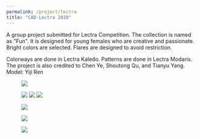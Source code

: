 ```yaml
---
permalink: /project/lectra
title: "CAD-Lectra 2010"
---
```

A group project submitted for Lectra Competition. The collection is named as "Fun". It is designed for young females who are creative and passionate. Bright colors are selected. Flares are designed to avoid restriction.  
  
Colorways are done in Lectra Kaledo. Patterns are done in Lectra Modaris. The project is also credited to Chen Ye,  Shoutong Qu, and Tianyu Yang. Model: Yiji Ren  
<figure>
  <a href="https://sxia2.github.io/projects_data/cad-lectra/trend.jpg"><img src="https://sxia2.github.io/projects_data/cad-lectra/trend.jpg"></a>
</figure>
<figure class="thrid">
  <a href="https://sxia2.github.io/projects_data/cad-lectra/colorway-1.jpg"><img src="https://sxia2.github.io/projects_data/cad-lectra/colorway-1.jpg"></a>
  <a href="https://sxia2.github.io/projects_data/cad-lectra/colorway-2.jpg"><img src="https://sxia2.github.io/projects_data/cad-lectra/colorway-2.jpg"></a>
  <a href="https://sxia2.github.io/projects_data/cad-lectra/colorway-3.jpg"><img src="https://sxia2.github.io/projects_data/cad-lectra/colorway-3.jpg"></a>
</figure>
<figure>
  <a href="https://sxia2.github.io/projects_data/cad-lectra/pattern.jpg"><img src="https://sxia2.github.io/projects_data/cad-lectra/pattern.jpg"></a>
</figure>
<figure>
  <a href="https://sxia2.github.io/projects_data/cad-lectra/spec.jpg"><img src="https://sxia2.github.io/projects_data/cad-lectra/spec.jpg"></a>
</figure>
<figure>
  <a href="https://sxia2.github.io/projects_data/cad-lectra/final.jpg"><img src="https://sxia2.github.io/projects_data/cad-lectra/final.jpg"></a>
</figure>
